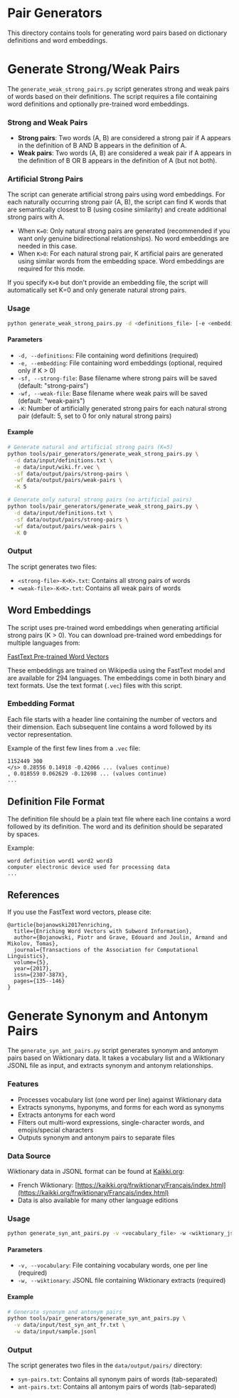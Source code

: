 # Pair Generators

This directory contains tools for generating word pairs based on dictionary definitions and word embeddings.

# Generate Strong/Weak Pairs

The `generate_weak_strong_pairs.py` script generates strong and weak pairs of words based on their definitions. The script requires a file containing word definitions and optionally pre-trained word embeddings.

### Strong and Weak Pairs

- **Strong pairs**: Two words (A, B) are considered a strong pair if A appears in the definition of B AND B appears in the definition of A.
- **Weak pairs**: Two words (A, B) are considered a weak pair if A appears in the definition of B OR B appears in the definition of A (but not both).

### Artificial Strong Pairs

The script can generate artificial strong pairs using word embeddings. For each naturally occurring strong pair (A, B), the script can find K words that are semantically closest to B (using cosine similarity) and create additional strong pairs with A.

- When `K=0`: Only natural strong pairs are generated (recommended if you want only genuine bidirectional relationships). No word embeddings are needed in this case.
- When `K>0`: For each natural strong pair, K artificial pairs are generated using similar words from the embedding space. Word embeddings are required for this mode.

If you specify `K>0` but don't provide an embedding file, the script will automatically set K=0 and only generate natural strong pairs.

### Usage

```bash
python generate_weak_strong_pairs.py -d <definitions_file> [-e <embeddings_file>] [-sf <strong_file>] [-wf <weak_file>] [-K <num>]
```

#### Parameters

- `-d, --definitions`: File containing word definitions (required)
- `-e, --embedding`: File containing word embeddings (optional, required only if K > 0)
- `-sf, --strong-file`: Base filename where strong pairs will be saved (default: "strong-pairs")
- `-wf, --weak-file`: Base filename where weak pairs will be saved (default: "weak-pairs")
- `-K`: Number of artificially generated strong pairs for each natural strong pair (default: 5, set to 0 for only natural strong pairs)

#### Example

```bash
# Generate natural and artificial strong pairs (K=5)
python tools/pair_generators/generate_weak_strong_pairs.py \
  -d data/input/definitions.txt \
  -e data/input/wiki.fr.vec \
  -sf data/output/pairs/strong-pairs \
  -wf data/output/pairs/weak-pairs \
  -K 5

# Generate only natural strong pairs (no artificial pairs)
python tools/pair_generators/generate_weak_strong_pairs.py \
  -d data/input/definitions.txt \
  -sf data/output/pairs/strong-pairs \
  -wf data/output/pairs/weak-pairs \
  -K 0
```

### Output

The script generates two files:
- `<strong-file>-K<K>.txt`: Contains all strong pairs of words
- `<weak-file>-K<K>.txt`: Contains all weak pairs of words

## Word Embeddings

The script uses pre-trained word embeddings when generating artificial strong pairs (K > 0). You can download pre-trained word embeddings for multiple languages from:

[FastText Pre-trained Word Vectors](https://fasttext.cc/docs/en/pretrained-vectors.html)

These embeddings are trained on Wikipedia using the FastText model and are available for 294 languages. The embeddings come in both binary and text formats. Use the text format (`.vec`) files with this script.

### Embedding Format

Each file starts with a header line containing the number of vectors and their dimension. Each subsequent line contains a word followed by its vector representation.

Example of the first few lines from a `.vec` file:
```
1152449 300
</s> 0.28556 0.14918 -0.42066 ... (values continue)
, 0.018559 0.062629 -0.12698 ... (values continue)
...
```

## Definition File Format

The definition file should be a plain text file where each line contains a word followed by its definition. The word and its definition should be separated by spaces.

Example:
```
word definition word1 word2 word3
computer electronic device used for processing data
...
```

## References

If you use the FastText word vectors, please cite:
```
@article{bojanowski2017enriching,
  title={Enriching Word Vectors with Subword Information},
  author={Bojanowski, Piotr and Grave, Edouard and Joulin, Armand and Mikolov, Tomas},
  journal={Transactions of the Association for Computational Linguistics},
  volume={5},
  year={2017},
  issn={2307-387X},
  pages={135--146}
}
```

# Generate Synonym and Antonym Pairs

The `generate_syn_ant_pairs.py` script generates synonym and antonym pairs based on Wiktionary data. It takes a vocabulary list and a Wiktionary JSONL file as input, and extracts synonym and antonym relationships.

### Features

- Processes vocabulary list (one word per line) against Wiktionary data
- Extracts synonyms, hyponyms, and forms for each word as synonyms
- Extracts antonyms for each word
- Filters out multi-word expressions, single-character words, and emojis/special characters
- Outputs synonym and antonym pairs to separate files

### Data Source

Wiktionary data in JSONL format can be found at [Kaikki.org](https://kaikki.org/):
- French Wiktionary: [https://kaikki.org/frwiktionary/Français/index.html](https://kaikki.org/frwiktionary/Français/index.html)
- Data is also available for many other language editions

### Usage

```bash
python generate_syn_ant_pairs.py -v <vocabulary_file> -w <wiktionary_jsonl_file>
```

#### Parameters

- `-v, --vocabulary`: File containing vocabulary words, one per line (required)
- `-w, --wiktionary`: JSONL file containing Wiktionary extracts (required)

#### Example

```bash
# Generate synonym and antonym pairs
python tools/pair_generators/generate_syn_ant_pairs.py \
  -v data/input/test_syn_ant_fr.txt \
  -w data/input/sample.jsonl
```

### Output

The script generates two files in the `data/output/pairs/` directory:
- `syn-pairs.txt`: Contains all synonym pairs of words (tab-separated)
- `ant-pairs.txt`: Contains all antonym pairs of words (tab-separated)